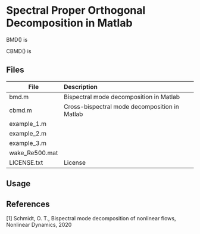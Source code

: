 # Spectral Proper Orthogonal Decomposition in Matlab
BMD() is 

CBMD() is


## Files
| File        |     Description     |
| ------------- |:-------------|
| bmd.m | Bispectral mode decomposition in Matlab | 
| cbmd.m | Cross-bispectral mode decomposition in Matlab | 
| example_1.m |  | 
| example_2.m |  | 
| example_3.m |  | 
| wake_Re500.mat |  | 
| LICENSE.txt | License | 

## Usage

## References
[1] Schmidt, O. T., Bispectral mode decomposition of nonlinear flows, Nonlinear Dynamics, 2020  
